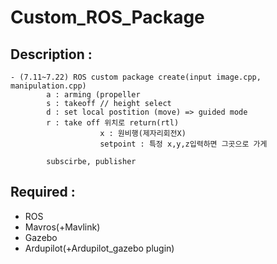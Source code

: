 # Custom_ROS_Package

## Description :
    - (7.11~7.22) ROS custom package create(input image.cpp, manipulation.cpp)
            a : arming (propeller 
            s : takeoff // height select
            d : set local postition (move) => guided mode
            r : take off 위치로 return(rtl)
                        x : 원비행(제자리회전X)
                        setpoint : 특정 x,y,z입력하면 그곳으로 가게
            
            subscirbe, publisher

## Required :
- ROS
- Mavros(+Mavlink)
- Gazebo    
- Ardupilot(+Ardupilot_gazebo plugin)
    

